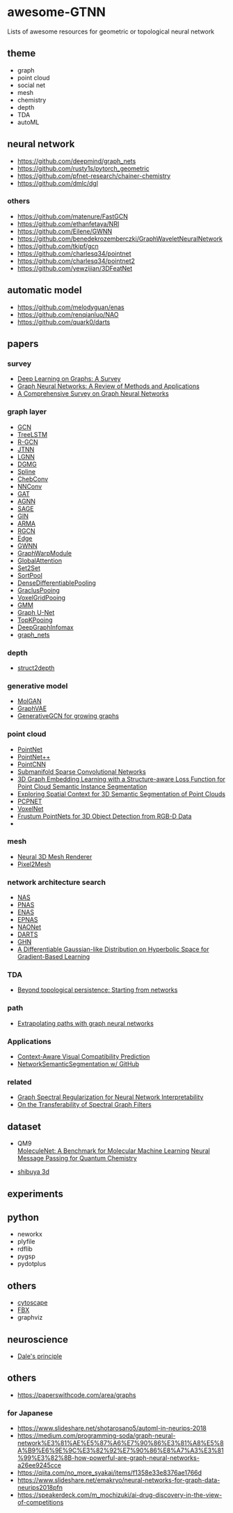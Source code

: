 # awesome-GTNN
Lists of awesome resources for geometric or topological neural network

## theme
* graph
* point cloud
* social net
* mesh
* chemistry
* depth
* TDA
* autoML

## neural network
* https://github.com/deepmind/graph_nets
* https://github.com/rusty1s/pytorch_geometric
* https://github.com/pfnet-research/chainer-chemistry
* https://github.com/dmlc/dgl

### others
* https://github.com/matenure/FastGCN
* https://github.com/ethanfetaya/NRI
* https://github.com/Eilene/GWNN
* https://github.com/benedekrozemberczki/GraphWaveletNeuralNetwork
* https://github.com/tkipf/gcn
* https://github.com/charlesq34/pointnet
* https://github.com/charlesq34/pointnet2
* https://github.com/yewzijian/3DFeatNet

## automatic model
* https://github.com/melodyguan/enas
* https://github.com/renqianluo/NAO
* https://github.com/quark0/darts

## papers
### survey
* [Deep Learning on Graphs: A Survey](https://arxiv.org/abs/1812.04202)
* [Graph Neural Networks: A Review of Methods and Applications](https://arxiv.org/abs/1812.08434)
* [A Comprehensive Survey on Graph Neural Networks](https://arxiv.org/abs/1901.00596)

### graph layer
* [GCN](https://arxiv.org/abs/1609.02907)
* [TreeLSTM](https://arxiv.org/abs/1503.00075)
* [R-GCN](https://arxiv.org/abs/1703.06103)
* [JTNN](https://arxiv.org/abs/1802.04364)
* [LGNN](https://arxiv.org/abs/1705.08415)
* [DGMG](https://arxiv.org/abs/1803.03324)
* [Spline](https://arxiv.org/abs/1711.08920)
* [ChebConv](https://arxiv.org/abs/1606.09375)
* [NNConv](https://arxiv.org/abs/1704.01212)
* [GAT](https://arxiv.org/abs/1710.10903)
* [AGNN](https://arxiv.org/abs/1803.03735)
* [SAGE](https://arxiv.org/abs/1706.02216)
* [GIN](https://arxiv.org/abs/1810.00826)
* [ARMA](https://arxiv.org/abs/1901.01343)
* [RGCN](https://arxiv.org/abs/1703.06103)
* [Edge](https://arxiv.org/abs/1801.07829)
* [GWNN](https://openreview.net/forum?id=H1ewdiR5tQ)
* [GraphWarpModule](https://arxiv.org/abs/1902.01020)
* [GlobalAttention](https://arxiv.org/abs/1511.05493)
* [Set2Set](https://arxiv.org/abs/1511.06391)
* [SortPool](https://www.cse.wustl.edu/~muhan/papers/AAAI_2018_DGCNN.pdf)
* [DenseDifferentiablePooling](https://arxiv.org/abs/1806.08804)
* [GraclusPooing](http://www.cs.utexas.edu/users/inderjit/public_papers/multilevel_pami.pdf)
* [VoxelGridPooing](https://arxiv.org/abs/1704.02901)
* [GMM](https://arxiv.org/abs/1611.08402)
* [Graph U-Net](https://openreview.net/forum?id=HJePRoAct7)
* [TopKPooing](https://arxiv.org/abs/1811.01287)
* [DeepGraphInfomax](https://arxiv.org/abs/1809.10341)
* [graph_nets](https://arxiv.org/abs/1806.01261)

### depth
* [struct2depth](https://arxiv.org/abs/1811.06152)

### generative model
* [MolGAN](https://arxiv.org/abs/1805.11973)
* [GraphVAE](https://arxiv.org/abs/1802.03480)
* [GenerativeGCN for growing graphs](https://arxiv.org/abs/1903.02640)

### point cloud
* [PointNet](https://arxiv.org/abs/1612.00593)
* [PointNet++](https://arxiv.org/abs/1706.02413)
* [PointCNN](https://arxiv.org/abs/1801.07791)
* [Submanifold Sparse Convolutional Networks](https://arxiv.org/abs/1706.01307)
* [3D Graph Embedding Learning with a Structure-aware Loss Function
for Point Cloud Semantic Instance Segmentation](https://arxiv.org/abs/1902.05247)
* [Exploring Spatial Context for 3D Semantic Segmentation of Point Clouds](https://arxiv.org/abs/1802.01500)
* [PCPNET](https://arxiv.org/abs/1710.04954)
* [VoxelNet](https://arxiv.org/abs/1711.06396)
* [Frustum PointNets for 3D Object Detection from RGB-D Data](https://arxiv.org/abs/1711.08488)
*
### mesh
* [Neural 3D Mesh Renderer](https://arxiv.org/abs/1711.07566)
* [Pixel2Mesh](https://arxiv.org/abs/1804.01654)

### network architecture search
* [NAS](https://arxiv.org/abs/1707.07012)
* [PNAS](https://arxiv.org/abs/1712.00559)
* [ENAS](https://arxiv.org/abs/1802.03268)
* [EPNAS](https://arxiv.org/abs/1808.00391)
* [NAONet](https://arxiv.org/abs/1808.07233)
* [DARTS](https://arxiv.org/abs/1806.09055)
* [GHN](https://arxiv.org/abs/1810.05749)
* [A Differentiable Gaussian-like Distribution on Hyperbolic Space for Gradient-Based Learning](https://arxiv.org/abs/1902.02992)


### TDA
* [Beyond topological persistence: Starting from networks](https://arxiv.org/abs/1901.08051v1)

### path
* [Extrapolating paths with graph neural networks](https://arxiv.org/abs/1903.07518)

### Applications
* [Context-Aware Visual Compatibility Prediction](https://arxiv.org/abs/1902.03646)
* [NetworkSemanticSegmentation w/ GitHub](https://arxiv.org/abs/1902.05220v1)

### related
* [Graph Spectral Regularization for Neural Network Interpretability](https://arxiv.org/abs/1810.00424)
* [On the Transferability of Spectral Graph Filters](https://arxiv.org/abs/1901.10524)

## dataset
* QM9  
  [MoleculeNet: A Benchmark for Molecular Machine Learning](https://arxiv.org/abs/1703.00564)
  [Neural Message Passing for Quantum Chemistry](https://arxiv.org/abs/1704.01212)

* [shibuya 3d](https://3dcel.com/study/case01/)
## experiments



## python
* neworkx
* plyfile
* rdflib
* pygsp
* pydotplus

## others
* [cytoscape](https://cytoscape.org/index.html)
* [FBX](https://www.autodesk.com/products/fbx/overview)
* graphviz

## neuroscience
* [Dale's principle](https://en.wikipedia.org/wiki/Dale%27s_principle)


## others
* https://paperswithcode.com/area/graphs
### for Japanese
* https://www.slideshare.net/shotarosano5/automl-in-neurips-2018
* https://medium.com/programming-soda/graph-neural-network%E3%81%AE%E5%87%A6%E7%90%86%E3%81%A8%E5%8A%B9%E6%9E%9C%E3%82%92%E7%90%86%E8%A7%A3%E3%81%99%E3%82%8B-how-powerful-are-graph-neural-networks-a26ee9245cce 
* https://qiita.com/no_more_syakai/items/f1358e33e8376ae1766d
* https://www.slideshare.net/emakryo/neural-networks-for-graph-data-neurips2018pfn
* https://speakerdeck.com/m_mochizuki/ai-drug-discovery-in-the-view-of-competitions 
